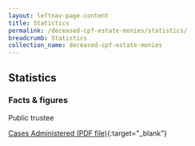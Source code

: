 ```yaml
---
layout: leftnav-page-content
title: Statictics
permalink: /deceased-cpf-estate-monies/statistics/
breadcrumb: Statistics
collection_name: deceased-cpf-estate-monies
---
```


Statistics
---

### **Facts & figures**

Public trustee

[Cases Administered (PDF file)](/files/trujun18.pdf){:target="_blank"}
